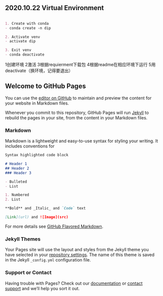 ## 2020.10.22 Virtual Environment
```markdown

1. Create with conda
- conda create -n dip

2. Activate venv
- activate dip

3. Exit venv
- conda deactivate

```
1创建环境
2激活
3根据requierment下载包
4根据readme在相应环境下运行
5用deactivate（换环境，记得要退出）

## Welcome to GitHub Pages

You can use the [editor on GitHub](https://github.com/zzliao1/zzliao1.github.io/edit/main/README.md) to maintain and preview the content for your website in Markdown files.

Whenever you commit to this repository, GitHub Pages will run [Jekyll](https://jekyllrb.com/) to rebuild the pages in your site, from the content in your Markdown files.

### Markdown

Markdown is a lightweight and easy-to-use syntax for styling your writing. It includes conventions for

```markdown
Syntax highlighted code block

# Header 1
## Header 2
### Header 3

- Bulleted
- List

1. Numbered
2. List

**Bold** and _Italic_ and `Code` text

[Link](url) and ![Image](src)
```

For more details see [GitHub Flavored Markdown](https://guides.github.com/features/mastering-markdown/).

### Jekyll Themes

Your Pages site will use the layout and styles from the Jekyll theme you have selected in your [repository settings](https://github.com/zzliao1/zzliao1.github.io/settings). The name of this theme is saved in the Jekyll `_config.yml` configuration file.

### Support or Contact

Having trouble with Pages? Check out our [documentation](https://docs.github.com/categories/github-pages-basics/) or [contact support](https://github.com/contact) and we’ll help you sort it out.
